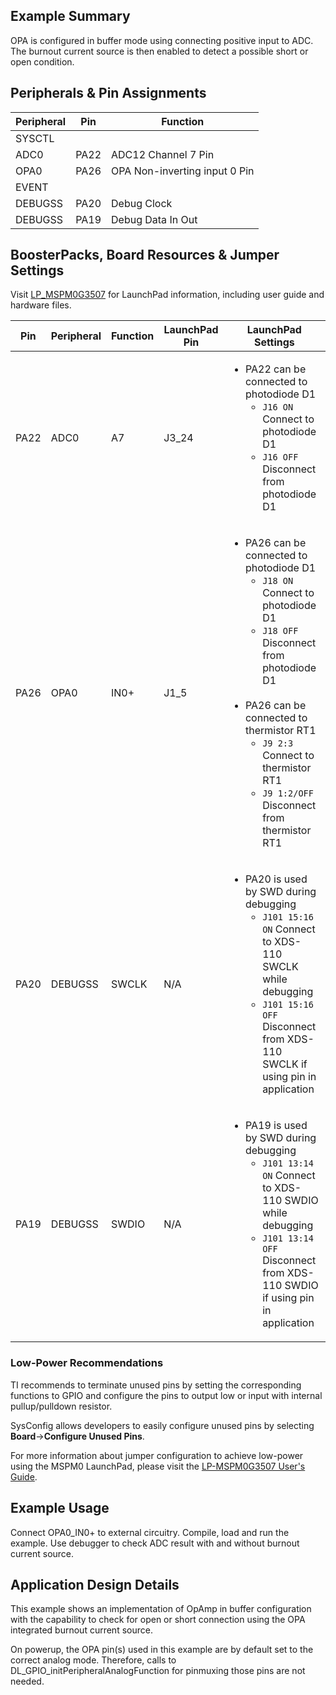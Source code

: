 ## Example Summary

OPA is configured in buffer mode using connecting positive input to ADC.
The burnout current source is then enabled to detect a possible short or open
condition.

## Peripherals & Pin Assignments

| Peripheral | Pin | Function |
| --- | --- | --- |
| SYSCTL |  |  |
| ADC0 | PA22 | ADC12 Channel 7 Pin |
| OPA0 | PA26 | OPA Non-inverting input 0 Pin |
| EVENT |  |  |
| DEBUGSS | PA20 | Debug Clock |
| DEBUGSS | PA19 | Debug Data In Out |

## BoosterPacks, Board Resources & Jumper Settings

Visit [LP_MSPM0G3507](https://www.ti.com/tool/LP-MSPM0G3507) for LaunchPad information, including user guide and hardware files.

| Pin | Peripheral | Function | LaunchPad Pin | LaunchPad Settings |
| --- | --- | --- | --- | --- |
| PA22 | ADC0 | A7 | J3_24 | <ul><li>PA22 can be connected to photodiode D1<br><ul><li>`J16 ON` Connect to photodiode D1<br><li>`J16 OFF` Disconnect from photodiode D1</ul></ul> |
| PA26 | OPA0 | IN0+ | J1_5 | <ul><li>PA26 can be connected to photodiode D1<br><ul><li>`J18 ON` Connect to photodiode D1<br><li>`J18 OFF` Disconnect from photodiode D1</ul><br><li>PA26 can be connected to thermistor RT1<br><ul><li>`J9 2:3` Connect to thermistor RT1<br><li>`J9 1:2/OFF` Disconnect from thermistor RT1</ul></ul> |
| PA20 | DEBUGSS | SWCLK | N/A | <ul><li>PA20 is used by SWD during debugging<br><ul><li>`J101 15:16 ON` Connect to XDS-110 SWCLK while debugging<br><li>`J101 15:16 OFF` Disconnect from XDS-110 SWCLK if using pin in application</ul></ul> |
| PA19 | DEBUGSS | SWDIO | N/A | <ul><li>PA19 is used by SWD during debugging<br><ul><li>`J101 13:14 ON` Connect to XDS-110 SWDIO while debugging<br><li>`J101 13:14 OFF` Disconnect from XDS-110 SWDIO if using pin in application</ul></ul> |

### Low-Power Recommendations
TI recommends to terminate unused pins by setting the corresponding functions to
GPIO and configure the pins to output low or input with internal
pullup/pulldown resistor.

SysConfig allows developers to easily configure unused pins by selecting **Board**→**Configure Unused Pins**.

For more information about jumper configuration to achieve low-power using the
MSPM0 LaunchPad, please visit the [LP-MSPM0G3507 User's Guide](https://www.ti.com/lit/slau873).

## Example Usage

Connect OPA0_IN0+ to external circuitry.
Compile, load and run the example.
Use debugger to check ADC result with and without burnout current source.

## Application Design Details

This example shows an implementation of OpAmp in buffer configuration with the
capability to check for open or short connection using the OPA integrated
burnout current source.

On powerup, the OPA pin(s) used in this example are by default set to
the correct analog mode. Therefore, calls to
DL_GPIO_initPeripheralAnalogFunction for pinmuxing those pins are not needed.
